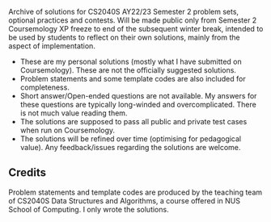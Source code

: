 Archive of solutions for CS2040S AY22/23 Semester 2 problem sets, optional practices and contests. Will be made public only from Semester 2 Coursemology XP freeze to end of the subsequent winter break, intended to be used by students to reflect on their own solutions, mainly from the aspect of implementation.

- These are my personal solutions (mostly what I have submitted on Coursemology). These are not the officially suggested solutions.
- Problem statements and some template codes are also included for completeness.
- Short answer/Open-ended questions are not available. My answers for these questions are typically long-winded and overcomplicated. There is not much value reading them.
- The solutions are supposed to pass all public and private test cases when run on Coursemology.
- The solutions will be refined over time (optimising for pedagogical value). Any feedback/issues regarding the solutions are welcome.

## Credits

Problem statements and template codes are produced by the teaching team of CS2040S Data Structures and Algorithms, a course offered in NUS School of Computing. I only wrote the solutions.
